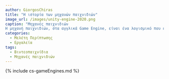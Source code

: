 ```yaml
---
author: GiorgosChiras
title: "Η ιστορία των μηχανών παιχνιδιών"
image_url: /images/unity-engine-2020.png
caption: "Μηχανές παιχνιδιών
Η μηχανή παιχνιδιών, στα αγγλικά Game Engine, είναι ένα λογισμικό που έχει σχεδιαστεί κυρίως για την ανάπτυξη βιντεοπαιχνιδιών. Περιλαμβάνει σχετικές βιβλιοθήκες και προγράμματα υποστήριξης και επιτρέπει στους προγραμματιστές να δημιουργήσουν 2D και 3D βιντεοπαιχνίδια για το ανάλογο Λειτουργικό. Η βασική λειτουργικότητα που παρέχεται συνήθως από μια μηχανή παιχνιδιών μπορεί να είναι μια rendering engine για 2D ή 3D γραφικών, μία physics engine ή collision detection and collision response, ήχο, scripting, animation, τεχνητή νοημοσύνη, networking, streaming, διαχείριση μνήμης, threading, localization support, scene graph, και video support για cinematics."
categories:
  - Μελέτη Περίπτωσης
  - Εργαλεία
tags:
  - Βιντεοπαιχνίδια
  - Μηχανές παιχνιδιών
---
```


{% include cs-gameEngines.md %}
